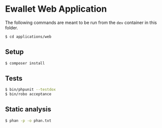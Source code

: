 # Ewallet Web Application

The following commands are meant to be run from the `dev` container in this
folder.

```bash
$ cd applications/web
```

## Setup

```bash
$ composer install
```

## Tests

```bash
$ bin/phpunit --testdox
$ bin/robo acceptance
```
## Static analysis

```bash
$ phan -p -o phan.txt
```
